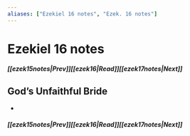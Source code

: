 ```yaml
---
aliases: ["Ezekiel 16 notes", "Ezek. 16 notes"]
---
```

# Ezekiel 16 notes
##### <span class=arrow-left></span>[[ezek15notes|Prev]]<span class=navigation-separator></span>[[ezek16|Read]]<span class=navigation-separator></span>[[ezek17notes|Next]]<span class=arrow-right></span>
## God’s Unfaithful Bride
- 
##### <span class=arrow-left></span>[[ezek15notes|Prev]]<span class=navigation-separator></span>[[ezek16|Read]]<span class=navigation-separator></span>[[ezek17notes|Next]]<span class=arrow-right></span>